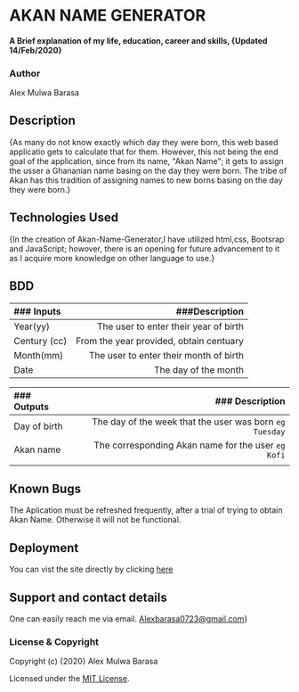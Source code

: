 # AKAN NAME GENERATOR
#### A Brief explanation of my life, education, career and skills, {Updated 14/Feb/2020}
### Author
Alex Mulwa Barasa
## Description
{As many do not know exactly which day they were born, this web based applicatio gets to calculate that for them. However, this not being the end goal of the application, since from its name, "Akan Name"; it gets to assign the usser a Ghananian name basing on the day they were born. The tribe of Akan has this tradition of assigning names to new borns basing on the day they were born.}

## Technologies Used
{In the creation of Akan-Name-Generator,I have utilized html,css, Bootsrap and JavaScript; howover, there is an opening for future advancement to it as I acquire more knowledge on other language to use.}

## BDD
| ### Inputs |###Description |
|:----       |         ---: |
| Year(yy)  | The user to enter their year of birth |
|Century (cc) | From the year provided, obtain centuary 
| Month(mm) | The user to enter their month of birth |
|Date | The day of the month |


|### Outputs | ### Description |
|:----       |         ---: |
|Day of birth | The day of the week that the user was born ``eg Tuesday`` |
|Akan name |  The corresponding Akan name for the user ``eg Kofi``|
|       |               |

## Known Bugs
The Aplication must be refreshed frequently, after a trial of trying to obtain Akan Name.
Otherwise it will not be functional.
## Deployment
You can vist the site directly by clicking [here]()
## Support and contact details
One can easily reach me via email.
Alexbarasa0723@gmail.com}
### License & Copyright

Copyright (c) {2020} Alex Mulwa Barasa

Licensed under the [MIT License](LICENSE).